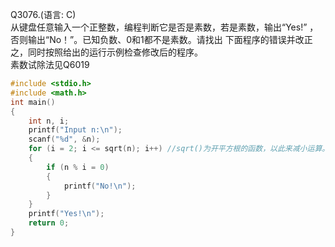Q3076.(语言: C)\
从键盘任意输入一个正整数，编程判断它是否是素数，若是素数，输出“Yes!”
，否则输出“No！”。已知负数、0和1都不是素数。请找出
下面程序的错误并改正之，同时按照给出的运行示例检查修改后的程序。\
素数试除法见Q6019

```c
#include <stdio.h>
#include <math.h>
int main()
{
    int n, i;
    printf("Input n:\n");
    scanf("%d", &n);
    for (i = 2; i <= sqrt(n); i++) //sqrt()为开平方根的函数，以此来减小运算。
    {
        if (n % i = 0)
        {
            printf("No!\n");
        }
    }
    printf("Yes!\n");
    return 0;
}
```
